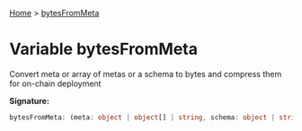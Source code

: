 [Home](../index.md) &gt; [bytesFromMeta](./bytesfrommeta.md)

# Variable bytesFromMeta

Convert meta or array of metas or a schema to bytes and compress them for on-chain deployment

<b>Signature:</b>

```typescript
bytesFromMeta: (meta: object | object[] | string, schema: object | string) => string
```
